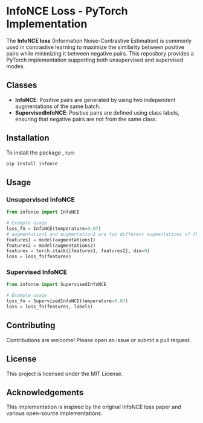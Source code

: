 # InfoNCE Loss - PyTorch Implementation

The **InfoNCE loss** (Information Noise-Contrastive Estimation) is commonly used in contrastive learning to maximize the similarity between positive pairs while minimizing it between negative pairs. This repository provides a PyTorch implementation supporting both unsupervised and supervised modes.

## Classes

- **InfoNCE**: Positive pairs are generated by using two independent augmentations of the same batch.
- **SupervisedInfoNCE**: Positive pairs are defined using class labels, ensuring that negative pairs are not from the same class.

## Installation

To install the package , run:

```bash
pip install infonce
```

## Usage

### Unsupervised InfoNCE

```python
from infonce import InfoNCE

# Example usage
loss_fn = InfoNCE(temperature=0.07)
# augmentation1 and augmentation2 are two different augmentations of the same batch
features1 = model(augmentations1) 
features2 = model(augmentations2) 
features = torch.stack([features1, features2], dim=0)
loss = loss_fn(features)
```

### Supervised InfoNCE

```python
from infonce import SupervisedInfoNCE

# Example usage
loss_fn = SupervisedInfoNCE(temperature=0.07)
loss = loss_fn(features, labels)
```

## Contributing

Contributions are welcome! Please open an issue or submit a pull request.

## License

This project is licensed under the MIT License.

## Acknowledgements

This implementation is inspired by the original InfoNCE loss paper and various open-source implementations.
